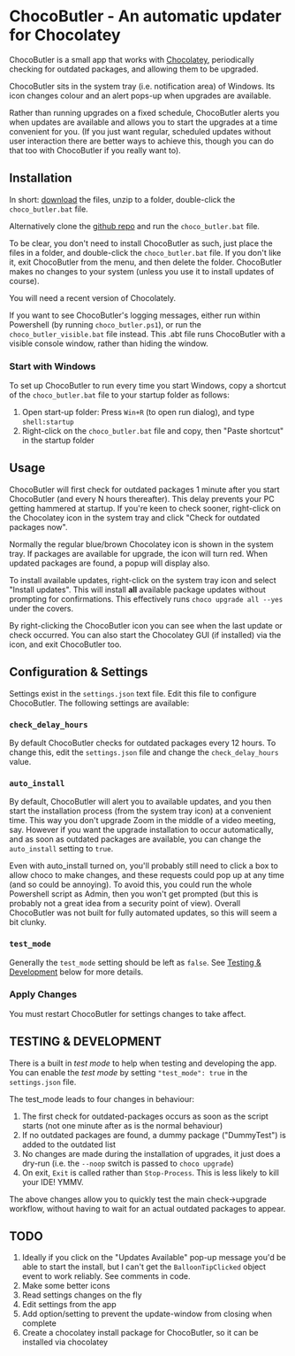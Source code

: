 # ChocoButler - An automatic updater for Chocolatey
ChocoButler is a small app that works with [Chocolatey](https://chocolatey.org/), periodically checking for outdated packages, and allowing them to be upgraded.

ChocoButler sits in the system tray (i.e. notification area) of Windows. Its icon changes colour and an alert pops-up when upgrades are available.

Rather than running upgrades on a fixed schedule, ChocoButler alerts you when updates are available and allows you to start the upgrades at a time convenient for you. (If you just want regular, scheduled updates without user interaction there are better ways to achieve this, though you can do that too with ChocoButler if you really want to).


## Installation
In short: [download](https://github.com/cokelid/ChocoButler/archive/refs/heads/main.zip) the files, unzip to a folder, double-click the `choco_butler.bat` file.

Alternatively clone the [github repo](https://github.com/cokelid/ChocoButler.git) and run the `choco_butler.bat` file.

To be clear, you don't need to install ChocoButler as such, just place the files in a folder, and double-click the `choco_butler.bat` file. If you don't like it, exit ChocoButler from the menu, and then delete the folder. ChocoButler makes no changes to your system (unless you use it to install updates of course).

You will need a recent version of Chocolately.

If you want to see ChocoButler's logging messages, either run within Powershell (by running `choco_butler.ps1`), or run the `choco_butler_visible.bat` file instead. This .abt file runs ChocoButler with a visible console window, rather than hiding the window.
### Start with Windows
To set up ChocoButler to run every time you start Windows, copy a shortcut of the `choco_butler.bat` file to your startup folder as follows:

1) Open start-up folder: Press `Win+R` (to open run dialog), and type `shell:startup`
2) Right-click on the `choco_butler.bat` file and copy, then "Paste shortcut" in the startup folder


## Usage
ChocoButler will first check for outdated packages 1 minute after you start ChocoButler (and every N hours thereafter). This delay prevents your PC getting hammered at startup. If you're keen to check sooner, right-click on the Chocolatey icon in the system tray and click "Check for outdated packages now".

Normally the regular blue/brown Chocolatey icon is shown in the system tray. If packages are available for upgrade, the icon will turn red. When updated packages are found, a popup will display also.

To install available updates, right-click on the system tray icon and select "Install updates". This will install **all** available package updates without prompting for confirmations. This effectively runs `choco upgrade all --yes` under the covers.

By right-clicking the ChocoButler icon you can see when the last update or check occurred. You can also start the Chocolatey GUI (if installed) via the icon, and exit ChocoButler too.
 

## Configuration & Settings
Settings exist in the `settings.json` text file. Edit this file to configure ChocoButler. The following settings are available:

### `check_delay_hours`
By default ChocoButler checks for outdated packages every 12 hours. To change this, edit the `settings.json` file and change the `check_delay_hours` value.

### `auto_install`
By default, ChocoButler will alert you to available updates, and you then start the installation process (from the system tray icon) at a convenient time. This way you don't upgrade Zoom in the middle of a video meeting, say. However if you want the upgrade installation to occur automatically, and as soon as outdated packages are available, you can change the `auto_install` setting to `true`.

Even with auto_install turned on, you'll probably still need to click a box to allow choco to make changes, and these requests could pop up at any time (and so could be annoying).
To avoid this, you could run the whole Powershell script as Admin, then you won't get prompted (but this is probably not a great idea from a security point of view). Overall ChocoButler was not built for fully automated updates, so this will seem a bit clunky.

### `test_mode`
Generally the `test_mode` setting should be left as `false`. See [Testing & Development](#testing--development) below for more details.

### Apply Changes
You must restart ChocoButler for settings changes to take affect.


## TESTING & DEVELOPMENT

There is a built in _test mode_ to help when testing and developing the app. You can enable the _test mode_ by setting `"test_mode": true` in the `settings.json` file.

The test_mode leads to four changes in behaviour:

1) The first check for outdated-packages occurs as soon as the script starts (not one minute after as is the normal behaviour)
2) If no outdated packages are found, a dummy package ("DummyTest") is added to the outdated list
3) No changes are made during the installation of upgrades, it just does a dry-run (i.e. the `--noop` switch is passed to `choco upgrade`)
4) On exit, `Exit` is called rather than `Stop-Process`. This is less likely to kill your IDE! YMMV.

The above changes allow you to quickly test the main check->upgrade workflow, without having to wait for an actual outdated packages to appear.

## TODO
1) Ideally if you click on the "Updates Available" pop-up message you'd be able to start the install, but I can't get the `BalloonTipClicked` object event to work reliably. See comments in code.
1) Make some better icons
1) Read settings changes on the fly
1) Edit settings from the app 
1) Add option/setting to prevent the update-window from closing when complete
1) Create a chocolatey install package for ChocoButler, so it can be installed via chocolatey

